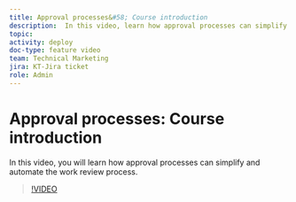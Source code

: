 ```yaml
---
title: Approval processes&#58; Course introduction
description:  In this video, learn how approval processes can simplify and automate the work review process.
topic:
activity: deploy
doc-type: feature video
team: Technical Marketing
jira: KT-Jira ticket
role: Admin
---
```

# Approval processes&#58; Course introduction

In this video, you will learn how approval processes can simplify and automate the work review process.

>[!VIDEO](https://video.tv.adobe.com/v/335224/?quality=12&learn=on)
